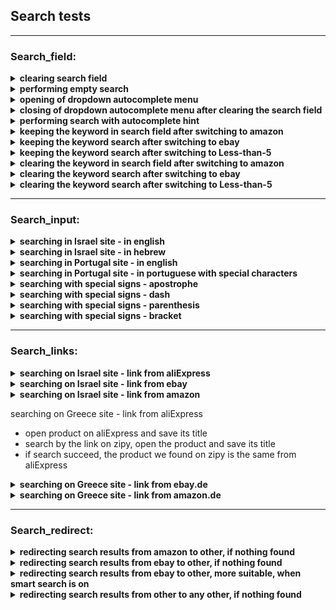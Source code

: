 
## Search tests
----

### Search_field:


<details><summary><strong>clearing search field</strong></summary> 
<p>   
     
- open main page
- enter search keyword and then clear the field
- if succeed, then the field will be empty 
</p>
</details> 

<details><summary><strong>performing empty search</strong></summary> 
<p>   
     		  		
- open main page
- enter search keyword and then clear the field
- if succeed, then the field will be empty and the "type a product name" message will shake
</p>
</details> 
		
<details><summary><strong>opening of dropdown autocomplete menu</strong></summary>  
<p>   
      
- open main page
- enter search keyword
- if succeed, then a dropdown menu with autocomplete hints will open
</p>
</details> 
		         
<details><summary><strong>closing of dropdown autocomplete menu after clearing the search field</strong></summary> 
 <p>   
    
- open main page
- enter search keyword
- clear the search field
- if succeed, then a dropdown menu will close
</p>
</details> 
		 		
<details><summary><strong>performing search with autocomplete hint</strong></summary> 
<p>   
     
- open main page
- enter search keyword
- choose the first hint and save its name
- save the new search name
- if search succeed correctly, the search field contains the hint and there is option for ordering the results
</p>
</details> 
		   
<details><summary><strong>keeping the keyword in search field after switching to amazon</strong></summary> 
  
- open main page
- enter search keyword
- switch to amazon
- if succeed, then a search field will keep the keyword
</p>
</details> 
		    
<details><summary><strong>keeping the keyword search after switching to ebay</strong></summary> 
  
- open main page
- enter search keyword
- switch to ebay
- if succeed, then a search field will keep the keyword	
</p>
</details> 
			  
 <details><summary><strong>keeping the keyword search after switching to Less-than-5</strong></summary> 
<p>   
     
- open main page
- enter search keyword
- switch to Less-than-5
- if succeed, then a search field will keep the keyword	
</p>
</details> 
				   		
<details><summary><strong>clearing the keyword in search field after switching to amazon</strong></summary> 
<p>   
     
- open main page
- perform search and then clear the field
- switch to amazon
- if succeed, then a search field will be empty
</p>
</details> 
		   
<details><summary><strong>clearing the keyword search after switching to ebay</strong></summary> 
<p>   
     
- open main page
- perform search and then clear the field
- switch to ebay
- if succeed, then a search field will be empty
</p>
</details> 
		    
<details><summary><strong>clearing the keyword search after switching to Less-than-5</strong></summary> 
<p>   
     
- open main page
- perform search and then clear the field
- switch to Less-than-5
- if succeed, then a search field will be empty
</p>
</details> 

----
 
### Search_input:

<details><summary><strong>searching in Israel site - in english</strong></summary> 
<p>   
     
- open the main page
- perform search and open the product
- if search succeed, there is option for ordering the results 
</p>
</details> 
   
<details><summary><strong>searching in Israel site - in hebrew</strong></summary> 
<p>   
     
- open the main page
- perform search and open the product
- if search succeed, there is option for ordering the results 
</p>
</details> 
		  
<details><summary><strong>searching in Portugal site - in english</strong></summary> 
<p>   
     
- open the main page
- perform search and open the product
- if search succeed, there is option for ordering the results  
</p>
</details> 
   
<details><summary><strong>searching in Portugal site - in portuguese with special characters</strong></summary> 
<p>   
     
- open the main page
- perform search with the first part of special characters in portuguese
- perform another search with the second part of special characters in portuguese
- if search succeed, there is option for ordering the results in both cases 
</p>
</details> 
		
<details><summary><strong>searching with special signs - apostrophe</strong></summary> 
<p>   
     
- open the main page
- perform search and open the product
- if search succeed correctly, the element we were looking for did not change, and there is option for ordering the results
</p>
</details> 
   
<details><summary><strong>searching with special signs - dash</strong></summary> 
<p>   
     
- open the main page
- perform search and open the product
- if search succeed correctly, the element we were looking for did not change, and there is option for ordering the results
</p>
</details> 
		   
<details><summary><strong>searching with special signs - parenthesis</strong></summary> 
 <p>   
    
- open the main page
- perform search and open the product
- if search succeed correctly, the element we were looking for did not change, and there is option for ordering the results
</p>
</details> 
   
<details><summary><strong>searching with special signs - bracket</strong></summary> 
<p>   
     
- open the main page
- perform search and open the product
- if search succeed correctly, the element we were looking for did not change, and there is option for ordering the results
</p>
</details> 

----
 
### Search_links:</strong></summary> 

<details><summary><strong>searching on Israel site - link from aliExpress</strong></summary> 
<p>   
   
- open product on aliExpress and save its title
- search by the link on zipy, open the product and save its title 
- if search succeed, the product we found on zipy is the same from aliExpress
</p>
</details> 
   
<details><summary><strong>searching on Israel site - link from ebay</strong></summary> 
 <p>   
   
- open product on ebay and save its title
- search by the link on zipy, open the product and save its title 
- if search succeed, the product we found on zipy is the same from ebay 
</p>
</details> 
   
<details><summary><strong>searching on Israel site - link from amazon</strong></summary> 
<p>   
     
- open product on amazon and save its title
- search by the link on zipy, open the product and save its title 
- if search succeed, the product we found on zipy is the same from amazon   
</p>
</details> 
   
 </strong></summary> searching on Greece site - link from aliExpress</strong></summary> 
 <p>   
    
- open product on aliExpress and save its title
- search by the link on zipy, open the product and save its title 
- if search succeed, the product we found on zipy is the same from aliExpress
</p>
</details> 
   
<details><summary><strong>searching on Greece site - link from ebay.de</strong></summary> 
 <p>   
    
- open product on ebay.de and save its title
- search by the link on zipy, open the product and save its title 
- if search succeed, the product we found on zipy is the same from ebay.de 
 </p>
</details> 
   
<details><summary><strong>searching on Greece site - link from amazon.de</strong></summary> 
<p>   
   
- open product on amazon.de and save its title
- search by the link on zipy, open the product and save its title 
- if search succeed, the product we found on zipy is the same from amazon.de   
</p>
</details> 

----
  
### Search_redirect:

<details><summary><strong>redirecting search results from amazon to other, if nothing found</strong></summary> 
<p>   
     
- open main amazon page
- perform search for a product that is definitely not on the site
- if replaced, there is an appropriate message
</p>
</details> 
   
<details><summary><strong>redirecting search results from ebay to other, if nothing found</strong></summary>  
<p>   
     
- open main ebay page
- perform search for a product that is definitely not on the site
- turn off smart search
- if replaced, there is an appropriate message
 </p>
</details> 
          
<details><summary><strong>redirecting search results from ebay to other, more suitable, when smart search is on</strong></summary> 
<p>   
     
- open main ebay page
- perform search for a product that is definitely not on the site
- turn off smart search
- turn it on back
- if replaced, there is an appropriate message
</p>
</details> 
   
<details><summary><strong>redirecting search results from other to any other, if nothing found</strong></summary> 
 <p>   
    
- open main aliExpress page
- perform search for a product that is definitely not on the site
- if replaced, there is an appropriate message		
</p>
</details> 
  